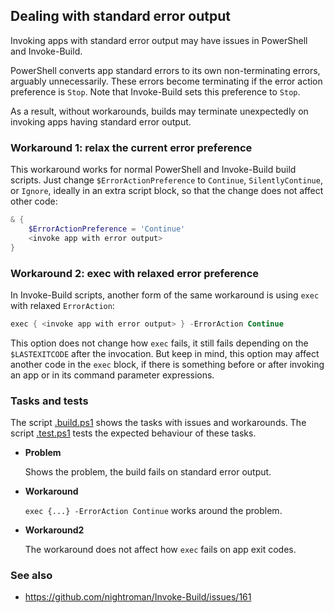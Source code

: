 ## Dealing with standard error output

Invoking apps with standard error output may have issues in PowerShell and Invoke-Build.

PowerShell converts app standard errors to its own non-terminating errors,
arguably unnecessarily. These errors become terminating if the error action
preference is `Stop`. Note that Invoke-Build sets this preference to `Stop`.

As a result, without workarounds, builds may terminate unexpectedly on invoking
apps having standard error output.

### Workaround 1: relax the current error preference

This workaround works for normal PowerShell and Invoke-Build build scripts.
Just change `$ErrorActionPreference` to `Continue`, `SilentlyContinue`, or
`Ignore`, ideally in an extra script block, so that the change does not affect
other code:

```powershell
& {
    $ErrorActionPreference = 'Continue'
    <invoke app with error output>
}
```

### Workaround 2: exec with relaxed error preference

In Invoke-Build scripts, another form of the same workaround is using `exec`
with relaxed `ErrorAction`:

```powershell
exec { <invoke app with error output> } -ErrorAction Continue
```

This option does not change how `exec` fails, it still fails depending on the
`$LASTEXITCODE` after the invocation. But keep in mind, this option may affect
another code in the `exec` block, if there is something before or after
invoking an app or in its command parameter expressions.

### Tasks and tests

The script [.build.ps1](.build.ps1) shows the tasks with issues and workarounds.
The script [.test.ps1](.test.ps1) tests the expected behaviour of these tasks.

- **Problem**

    Shows the problem, the build fails on standard error output.

- **Workaround**

    `exec {...} -ErrorAction Continue` works around the problem.

- **Workaround2**

    The workaround does not affect how `exec` fails on app exit codes.

### See also

- https://github.com/nightroman/Invoke-Build/issues/161
